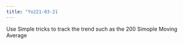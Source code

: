 ```yaml
---
title: "Yo221-03-21
---
```


Use Simple tricks to track the trend such as the 200 Simople Moving Average
